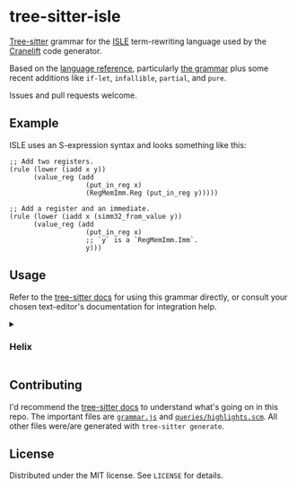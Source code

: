 # tree-sitter-isle

[Tree-sitter] grammar for the [ISLE] term-rewriting language used by the
[Cranelift] code generator.

Based on the [language reference][lang-ref], particularly [the grammar][grammar]
plus some recent additions like `if-let`, `infallible`, `partial`, and `pure`.

Issues and pull requests welcome.

[Tree-sitter]: https://tree-sitter.github.io/tree-sitter/
[ISLE]: https://github.com/bytecodealliance/wasmtime/tree/main/cranelift/isle
[Cranelift]: https://github.com/bytecodealliance/wasmtime/tree/main/cranelift
[lang-ref]: https://github.com/bytecodealliance/wasmtime/blob/main/cranelift/isle/docs/language-reference.md
[grammar]: https://github.com/bytecodealliance/wasmtime/blob/main/cranelift/isle/docs/language-reference.md#reference-isle-language-grammar

## Example

ISLE uses an S-expression syntax and looks something like this:

```isle
;; Add two registers.
(rule (lower (iadd x y))
      (value_reg (add
                   (put_in_reg x)
                   (RegMemImm.Reg (put_in_reg y)))))

;; Add a register and an immediate.
(rule (lower (iadd x (simm32_from_value y))
      (value_reg (add
                   (put_in_reg x)
                   ;; `y` is a `RegMemImm.Imm`.
                   y)))
```

## Usage

Refer to the [tree-sitter docs][ts-using] for using this grammar directly, or
consult your chosen text-editor's documentation for integration help.

[ts-using]: https://tree-sitter.github.io/tree-sitter/using-parsers

<details><summary>

### Helix

</summary>

1. Add the following to your `$XDG_CONFIG_HOME/helix/languages.toml` file:

   ```toml
   [[language]]
   name = "isle"
   scope = "source.isle"
   injection-regex = "isle"
   file-types = ["isle"]
   roots = []
   comment-token = ";"
   indent = { tab-width = 2, unit = "  " }
   
   [[grammar]]
   name = "isle"
   source = { git = "https://github.com/jwnrt/tree-sitter-isle", rev = "<LATEST COMMIT>" }
   ```

2. Copy [`queries/highlights.scm`](queries/highlights.scm) to
   `$XDG_CONFIG_HOME/helix/runtime/queries/isle/highlights.scm`.

3. Fetch and build the grammar:

   ```sh
   hx --grammar fetch
   hx --grammar build
   ```

</details>

## Contributing

I'd recommend the [tree-sitter docs][ts-creating] to understand what's going
on in this repo. The important files are [`grammar.js`](grammar.js) and
[`queries/highlights.scm`](queries/highlights.scm). All other files were/are
generated with `tree-sitter generate`.

[ts-creating]: https://tree-sitter.github.io/tree-sitter/creating-parsers

## License

Distributed under the MIT license. See `LICENSE` for details.
